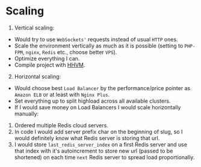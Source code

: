 # Scaling

1. Vertical scaling:
- Would try to use `WebSockets'` requests instead of usual `HTTP` ones.
- Scale the environment vertically as much as it is possible (setting to `PHP-FPM`, `nginx`, `Redis` etc., choose better `VPS`).
- Optimize everything I can.
- Compile project with [HHVM](https://hhvm.com/).

2. Horizontal scaling:
- Would choose best `Load Balancer` by the performance/price pointer as `Amazon ELB` or at least with `Nginx Plus`.
- Set everything up to split highload across all available clusters.
- If I would save money on Load Balancers I would scale horizontally manually:
1. Ordered multiple Redis cloud servers.
2. In code I would add server prefix char on the beginning of slug, so I would definitely know what Redis server is storing that url.
3. I would store `last_redis_server_index` on a first Redis server and use that index with it's autoincrement to store new url (passed to be shortened) on each time `next` Redis server to spread load proportionally.